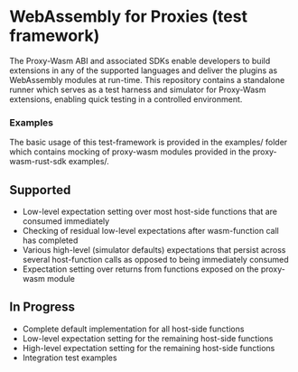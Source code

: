 # WebAssembly for Proxies (test framework)

The Proxy-Wasm ABI and associated SDKs enable developers to build extensions in
any of the supported languages and deliver the plugins as WebAssembly modules at
run-time. This repository contains a standalone runner which serves as a test
harness and simulator for Proxy-Wasm extensions, enabling quick testing in a
controlled environment.

### Examples

The basic usage of this test-framework is provided in the examples/ folder which
contains mocking of proxy-wasm modules provided in the proxy-wasm-rust-sdk
examples/.

## Supported

- Low-level expectation setting over most host-side functions that are consumed
  immediately
- Checking of residual low-level expectations after wasm-function call has
  completed
- Various high-level (simulator defaults) expectations that persist across
  several host-function calls as opposed to being immediately consumed
- Expectation setting over returns from functions exposed on the proxy-wasm
  module

## In Progress

- Complete default implementation for all host-side functions
- Low-level expectation setting for the remaining host-side functions
- High-level expectation setting for the remaining host-side functions
- Integration test examples
